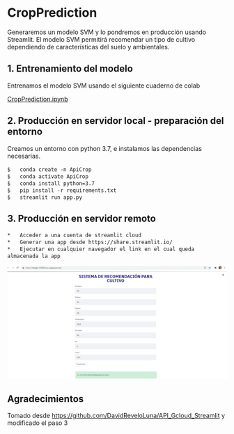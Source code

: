 # CropPrediction
Generaremos un modelo SVM y lo pondremos en producción usando Streamlit. El modelo SVM permitirá recomendar un tipo de cultivo dependiendo de características del suelo y ambientales.

##  1. Entrenamiento del modelo
Entrenamos el modelo SVM usando el siguiente cuaderno de colab
    
   [CropPrediction.ipynb](https://github.com/DavidReveloLuna/API_Gcloud_Streamlit/blob/master/CropPrediction.ipynb)

##  2. Producción en servidor local - preparación del entorno

Creamos un entorno con python 3.7, e instalamos las dependencias necesarias.

    $   conda create -n ApiCrop
    $   conda activate ApiCrop
    $   conda install python=3.7
    $   pip install -r requirements.txt
    $   streamlit run app.py
    
##  3. Producción en servidor remoto

    *   Acceder a una cuenta de streamlit cloud 
    *   Generar una app desde https://share.streamlit.io/
    *   Ejecutar en cualquier navegador el link en el cual queda almacenada la app  
    
  ![Screenshot](https://github.com/DavidReveloLuna/API_Gcloud_Streamlit/blob/master/assets/Screenshot.png)

## Agradecimientos
Tomado desde https://github.com/DavidReveloLuna/API_Gcloud_Streamlit y modificado el paso 3

